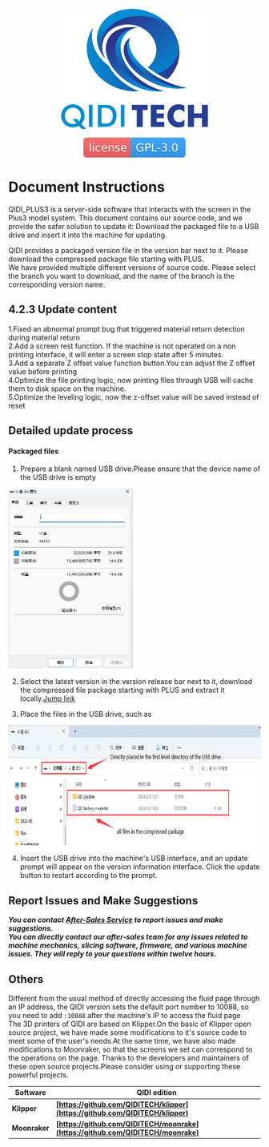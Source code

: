 <p align="center"><img src="other/QIDI.png" height="240" alt="QIDI's logo" /></p>
<p align="center"><a href="/LICENSE"><img alt="GPL-V3.0 License" src="other/qidi.svg"></a></p>

# Document Instructions
QIDI_PLUS3 is a server-side software that interacts with the screen in the Plus3 model system. This document contains our source code, and we provide the safer solution to update it: Download the packaged file to a USB drive and insert it into the machine for updating.</br>

QIDI provides a packaged version file in the version bar next to it. Please download the compressed package file starting with PLUS.  
We have provided multiple different versions of source code. Please select the branch you want to download, and the name of the branch is the corresponding version name.
## 4.2.3 Update content
1.Fixed an abnormal prompt bug that triggered material return detection during material return  
2.Add a screen rest function. If the machine is not operated on a non printing interface, it will enter a screen stop state after 5 minutes.  
3.Add a separate Z offset value function button.You can adjust the Z offset value before printing  
4.Optimize the file printing logic, now printing files through USB will cache them to disk space on the machine.  
5.Optimize the leveling logic, now the z-offset value will be saved instead of reset  
## Detailed update process
#### Packaged files
1. Prepare a blank named USB drive.Please ensure that the device name of the USB drive is empty

<p align="left"><img src="other/blankname.png" height="360" alt="sample"></p>

2. Select the latest version in the version release bar next to it, download the compressed file package starting with PLUS and extract it locally.<a href="https://github.com/QIDITECH/QIDI_PLUS3/releases">Jump link</a>

3. Place the files in the USB drive, such as

<p align="left"><img src="other/sample.png" height="240" alt="sample"></p>

4. Insert the USB drive into the machine's USB interface, and an update prompt will appear on the version information interface. Click the update button to restart according to the prompt.




## Report Issues and Make Suggestions

***You can contact [After-Sales Service](https://qidi3d.com/pages/warranty-policy-after-sales-support) to report issues and make suggestions.***  
***You can directly contact our after-sales team for any issues related to machine mechanics, slicing software, firmware, and various machine issues. They will reply to your questions within twelve hours.***

## Others

Different from the usual method of directly accessing the fluid page through an IP address, the QIDI version sets the default port number to 10088, so you need to add `:10088` after the machine's IP to access the fluid page</br>
The 3D printers of QIDI are based on Klipper.On the basic of Klipper open source project, we have made some modifications to it's source code to meet some of the user's needs.At the same time, we have also made modifications to Moonraker, so that the screens we set can correspond to the operations on the page.
Thanks to the developers and maintainers of these open source projects.Please consider using or supporting these powerful projects.

 Software |  QIDI edition
 ----|----
**Klipper** | **[https://github.com/QIDITECH/klipper](https://github.com/QIDITECH/klipper)**
**Moonraker** | **[https://github.com/QIDITECH/moonrake](https://github.com/QIDITECH/moonrake)**







  
